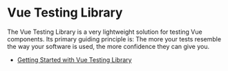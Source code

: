 # Vue Testing Library

The Vue Testing Library is a very lightweight solution for testing Vue components. Its primary guiding principle is: The more your tests resemble the way your software is used, the more confidence they can give you.

- [Getting Started with Vue Testing Library](https://testing-library.com/docs/vue-testing-library/intro/)
